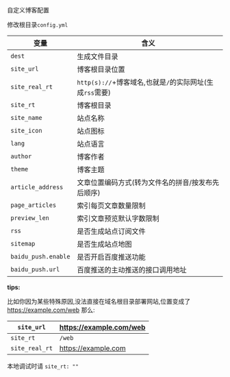 自定义博客配置

修改根目录`config.yml`

|变量|含义|
|-|-|
|`dest`|生成文件目录|
|`site_url`|博客根目录位置|
|`site_real_rt`|`http(s)://`+博客域名,也就是`/`的实际网址(生成`rss`需要)|
|`site_rt`|博客根目录|
|`site_name`|站点名称|
|`site_icon`|站点图标|
|`lang`|站点语言|
|`author`|博客作者|
|`theme`|博客主题|
|`article_address`|文章位置编码方式(转为文件名的拼音/按发布先后顺序)|
|`page_articles`|索引每页文章数量限制|
|`preview_len`|索引文章预览默认字数限制|
|`rss`|是否生成站点订阅文件|
|`sitemap`|是否生成站点地图|
|`baidu_push.enable`|是否开启百度推送功能|
|`baidu_push.url`|百度推送的主动推送的接口调用地址|

**tips:**

比如你因为某些特殊原因,没法直接在域名根目录部署网站,位置变成了 https://example.com/web
那么:

| `site_url`     | https://example.com/web |
| -------------- | ----------------------- |
| `site_rt`      | `/web`                  |
| `site_real_rt` | https://example.com     |

本地调试时请 `site_rt: ""`

